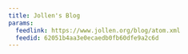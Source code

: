 ```yaml
---
title: Jollen's Blog
params:
  feedlink: https://www.jollen.org/blog/atom.xml
  feedid: 62051b4aa3e0ecaedb0fb60dfe9a2c6d
---
```

